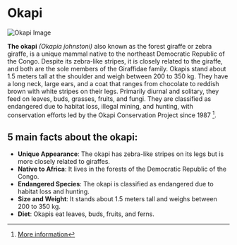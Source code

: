 # Okapi

![Okapi Image](https://upload.wikimedia.org/wikipedia/commons/3/3a/Saint-Aignan_%28Loir-et-Cher%29._Okapi.jpg)

 **The okapi** _(Okapia johnstoni)_ also known as the forest giraffe or zebra giraffe, is a unique mammal native to the northeast Democratic Republic of the Congo. Despite its zebra-like stripes, it is closely related to the giraffe, and both are the sole members of the Giraffidae family. Okapis stand about 1.5 meters tall at the shoulder and weigh between 200 to 350 kg. They have a long neck, large ears, and a coat that ranges from chocolate to reddish brown with white stripes on their legs. Primarily diurnal and solitary, they feed on leaves, buds, grasses, fruits, and fungi. They are classified as endangered due to habitat loss, illegal mining, and hunting, with conservation efforts led by the Okapi Conservation Project since 1987 [^1].


## 5 main facts about the okapi:
- **Unique Appearance**: The okapi has zebra-like stripes on its legs but is more closely related to giraffes.
- **Native to Africa**: It lives in the forests of the Democratic Republic of the Congo.
- **Endangered Species**: The okapi is classified as endangered due to habitat loss and hunting.
- **Size and Weight**: It stands about 1.5 meters tall and weighs between 200 to 350 kg.
- **Diet**: Okapis eat leaves, buds, fruits, and ferns.

[^1]: [More information](https://en.wikipedia.org/wiki/Okapi)
